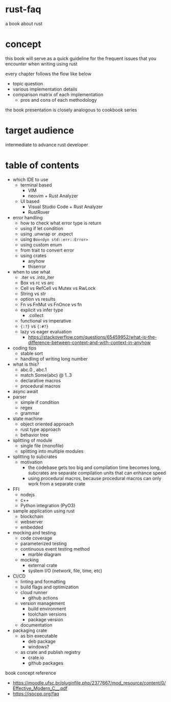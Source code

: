 # rust-faq
a book about rust

# concept
this book will serve as a quick guideline for the frequent issues that you encounter when writing using rust

every chapter follows the flow like below
- topic question
- various implementation details
- comparison matrix of each implementation
    - pros and cons of each methodology

 the book presentation is closely analogous to cookbook series

# target audience
intermediate to advance rust developer

# table of contents

- which IDE to use
    - terminal based
        - VIM
        - neovim + Rust Analyzer
    - UI based
        - Visual Studio Code + Rust Analyzer
        - RustRover
- error handling
    - how to check what error type is return
    - using if let condition
    - using .unwrap or .expect
    - using `Box<dyn std::err::Error>`
    - using custom enum
    - from trait to convert error
    - using crates
        - anyhow
        - thiserror
- when to use what
    - .iter vs .into_iter
    - Box vs rc vs arc
    - Cell vs RefCell vs Mutex vs RwLock
    - String vs str
    - option vs results
    - Fn vs FnMut vs FnOnce vs fn
    - explicit vs infer type
        - .collect
    - functional vs imperative
    - `{:?}` vs `{:#?}`
    - lazy vs eager evaluation
        - https://stackoverflow.com/questions/65459952/what-is-the-difference-between-context-and-with-context-in-anyhow
- coding tips
    - stable sort
    - handling of writing long number
- what is this?
    - abc.0 , abc.1
    - match Some(abc) @ 1..3
    - declarative macros
    - procedural macros
- async await
- parser
    - simple if condition
    - regex
    - grammar
- state machine
    - object oriented approach
    - rust type approach
    - behavior tree
- splitting of module
    - single file (monofile)
    - splitting into multiple modules
- splitting to subcrates
    - motivation
        - the codebase gets too big and compilation time becomes long, subcrates are separate compilation units that can enhance speed
        - using procedural macros, because procedural macros can only work from a separate crate
- FFI
    - nodejs
    - c++
    - Python integration (PyO3)
- sample application using rust
    - blockchain
    - webserver
    - embedded
- mocking and testing
    - code coverage
    - parameterized testing
    - continuous event testing method
        - marble diagram
    - mocking
        - external crate
        - system I/O (network, file, time, etc)
- CI/CD
    - linting and formatting
    - build flags and optimization
    - cloud runner
        - github actions
    - version management
        - build environment
        - toolchain versions
        - package version
    - documentation
- packaging crate
   - as bin executable
       - deb package
       - windows?
   - as crate and publish registry
        - crate.io
        - github packages


book concept reference
- https://moodle.ufsc.br/pluginfile.php/2377667/mod_resource/content/0/Effective_Modern_C__.pdf
- https://isocpp.org/faq
